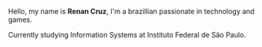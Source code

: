Hello, my name is **Renan Cruz**, I'm a brazillian passionate in technology and games.

Currently studying Information Systems at Instituto Federal de São Paulo.

<!---
renanpcruz/renanpcruz is a ✨ special ✨ repository because its `README.md` (this file) appears on your GitHub profile.
You can click the Preview link to take a look at your changes.
--->
